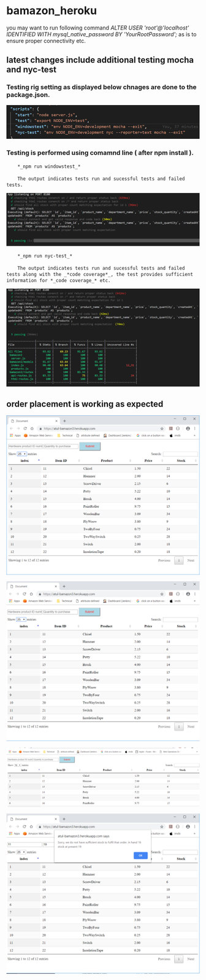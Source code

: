 # bamazon_heroku



you may want to run following command *_ALTER USER 'root'@'localhost' IDENTIFIED WITH mysql_native_password BY 'YourRootPassword';_* as is to ensure proper connectivity etc.

## latest changes include additional testing mocha and nyc-test 

### Testing rig setting as displayed below chnages are done to the package.json.

![Alt text](/screenshots/testing_rig_setup.png?raw=true "testing rig setup")

### Testing is performed using comamnd line ( after npm install ).

        *_npm run windowstest_*

        The output indicates tests run and sucessful tests and failed tests.
        
![Alt text](/screenshots/testing_nocodecoverage.png?raw=true "testing results")

        *_npm run nyc-test_*
        
        The output indicates tests run and sucessful tests and failed tests along with the _*code coverage*_, the test provides sufficient information for *_code coverage_* etc.

![Alt text](/screenshots/testing.png?raw=true "testing results with code coverage")



## order placement is working as expected 

![Alt text](/screenshots/inventory.png?raw=true "list inventory")

![Alt text](/screenshots/order_placed.png?raw=true "order placed")

![Alt text](/screenshots/stock_updated_after_order.png?raw=true "stock updated after valid order")

![Alt text](/screenshots/cant_process_order.png?raw=true "cant process due to lack of sufficient stock")
